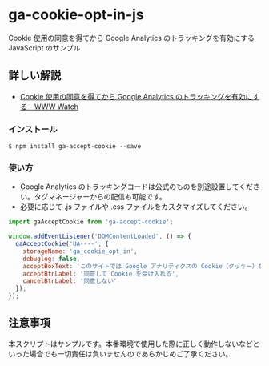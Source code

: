 # ga-cookie-opt-in-js

Cookie 使用の同意を得てから Google Analytics のトラッキングを有効にする JavaScript のサンプル

## 詳しい解説

- [Cookie 使用の同意を得てから Google Analytics のトラッキングを有効にする - WWW Watch](https://hyper-text.org/archives/2018/05/google_analytics_cookie_opt_in.shtml)

### インストール

```
$ npm install ga-accept-cookie --save
```

### 使い方

- Google Analytics のトラッキングコードは公式のものを別途設置してください。タグマネージャーからの配信も可能です。
- 必要に応じて .js ファイルや .css ファイルをカスタマイズしてください。

```js
import gaAcceptCookie from 'ga-accept-cookie';

window.addEventListener('DOMContentLoaded', () => {
  gaAcceptCookie('UA----', {
    storageName: 'ga_cookie_opt_in',
    debuglog: false,
    acceptBoxText: 'このサイトでは Google アナリティクスの Cookie（クッキー）を使用して、ユーザーのWebサイト閲覧データを記録しています。',
    acceptBtnLabel: '同意して Cookie を受け入れる',
    cancelBtnLabel: '同意しない'
  });
});
```


## 注意事項

本スクリプトはサンプルです。本番環境で使用した際に正しく動作しないなどといった場合でも一切責任は負いませんのであらかじめご了承ください。
